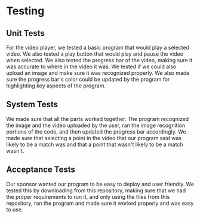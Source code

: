 # Testing

## Unit Tests
  For the video player, we tested a basic program that would play a selected video. We also tested a play button that would 
  play and pause the video when selected. We also tested the progress bar of the video, making sure it was accurate to where
  in the video it was. We tested if we could also upload an image and make sure it was recognized properly. We also made sure 
  the progress bar's color could be updated by the program for highlighting key aspects of the program.

## System Tests
  We made sure that all the parts worked together. The program recognized the image and the video uploaded by the user, ran
  the image recognition portions of the code, and then updated the progress bar accordingly. We made sure that selecting a point
  in the video that our program said was likely to be a match was and that a point that wasn't likely to be a match wasn't.

## Acceptance Tests
  Our sponsor wanted our program to be easy to deploy and user friendly. We tested this by downloading from this repository, making
  sure that we had the proper requirements to run it, and only using the files from this repository, ran the program and made sure it
  worked properly and was easy to use.
